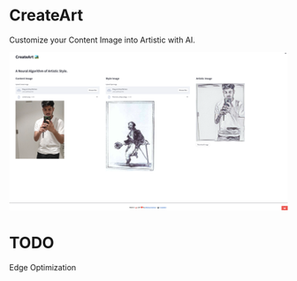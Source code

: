 # CreateArt
Customize your Content Image into Artistic with AI.

<img src='./demo.png'>


# TODO

Edge Optimization
